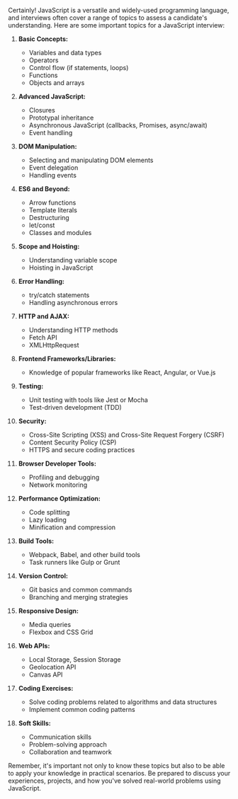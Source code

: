 Certainly! JavaScript is a versatile and widely-used programming language, and interviews often cover a range of topics to assess a candidate's understanding. Here are some important topics for a JavaScript interview:

1. **Basic Concepts:**
   - Variables and data types
   - Operators
   - Control flow (if statements, loops)
   - Functions
   - Objects and arrays

2. **Advanced JavaScript:**
   - Closures
   - Prototypal inheritance
   - Asynchronous JavaScript (callbacks, Promises, async/await)
   - Event handling

3. **DOM Manipulation:**
   - Selecting and manipulating DOM elements
   - Event delegation
   - Handling events

4. **ES6 and Beyond:**
   - Arrow functions
   - Template literals
   - Destructuring
   - let/const
   - Classes and modules

5. **Scope and Hoisting:**
   - Understanding variable scope
   - Hoisting in JavaScript

6. **Error Handling:**
   - try/catch statements
   - Handling asynchronous errors

7. **HTTP and AJAX:**
   - Understanding HTTP methods
   - Fetch API
   - XMLHttpRequest

8. **Frontend Frameworks/Libraries:**
   - Knowledge of popular frameworks like React, Angular, or Vue.js

9. **Testing:**
   - Unit testing with tools like Jest or Mocha
   - Test-driven development (TDD)

10. **Security:**
    - Cross-Site Scripting (XSS) and Cross-Site Request Forgery (CSRF)
    - Content Security Policy (CSP)
    - HTTPS and secure coding practices

11. **Browser Developer Tools:**
    - Profiling and debugging
    - Network monitoring

12. **Performance Optimization:**
    - Code splitting
    - Lazy loading
    - Minification and compression

13. **Build Tools:**
    - Webpack, Babel, and other build tools
    - Task runners like Gulp or Grunt

14. **Version Control:**
    - Git basics and common commands
    - Branching and merging strategies

15. **Responsive Design:**
    - Media queries
    - Flexbox and CSS Grid

16. **Web APIs:**
    - Local Storage, Session Storage
    - Geolocation API
    - Canvas API

17. **Coding Exercises:**
    - Solve coding problems related to algorithms and data structures
    - Implement common coding patterns

18. **Soft Skills:**
    - Communication skills
    - Problem-solving approach
    - Collaboration and teamwork

Remember, it's important not only to know these topics but also to be able to apply your knowledge in practical scenarios. Be prepared to discuss your experiences, projects, and how you've solved real-world problems using JavaScript.